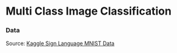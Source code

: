 # Multi Class Image Classification
 
### Data
Source: [Kaggle Sign Language MNIST Data](https://www.kaggle.com/datamunge/sign-language-mnist/)